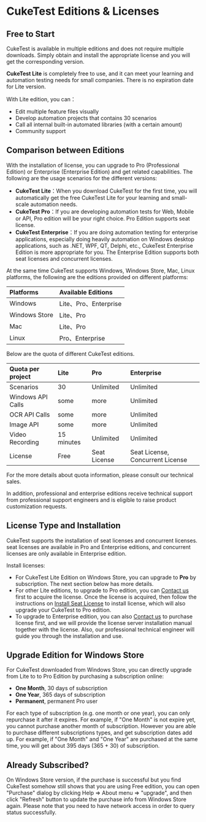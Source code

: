 # CukeTest Editions & Licenses

## Free to Start <a id="trial"></a>

CukeTest is available in multiple editions and does not require multiple downloads. Simply obtain and install the appropriate license and you will get the corresponding version.

**CukeTest Lite** is completely free to use, and it can meet your learning and automation testing needs for small companies. There is no expiration date for Lite version.

With Lite edition, you can：

* Edit multiple feature files visually
* Develop automation projects that contains 30 scenarios
* Call all internal built-in automated libraries \(with a certain amount\)
* Community support

## Comparison between Editions <a id="vip"></a>

With the installation of license, you can upgrade to Pro \(Professional Edition\) or Enterprise \(Enterprise Edition\) and get related capabilities. The following are the usage scenarios for the different versions:

* **CukeTest Lite**：When you download CukeTest for the first time, you will automatically get the free CukeTest Lite for your learning and small-scale automation needs. 
* **CukeTest Pro**：If you are developing automation tests for Web, Mobile or API, Pro edition will be your right choice. Pro Edition supports seat license.
* **CukeTest Enterprise**：If you are doing automation testing for enterprise applications, especially doing heavily automation on Windows desktop applications, such as .NET, WPF, QT, Delphi, etc., CukeTest Enterprise Edition is more appropriate for you. The Enterprise Edition supports both seat licenses and concurrent licenses.

At the same time CukeTest supports Windows, Windows Store, Mac, Linux platforms, the following are the editions provided on different platforms:

| Platforms | Available Editions |
| :--- | :--- |
| Windows | Lite、Pro、Enterprise |
| Windows Store | Lite、Pro |
| Mac | Lite、Pro |
| Linux | Pro、Enterprise |

Below are the quota of different CukeTest editions.

| Quota per project | Lite | Pro | Enterprise |
| :--- | :--- | :--- | :--- |
| Scenarios | 30 | Unlimited | Unlimited |
| Windows API Calls | some | more | Unlimited |
| OCR API Calls | some | more | Unlimited |
| Image API | some | more | Unlimited |
| Video Recording | 15 minutes | Unlimited | Unlimited |
| License | Free | Seat License | Seat License, Concurrent License |

For the more details about quota information, please consult our technical sales.

In addition, professional and enterprise editions receive technical support from professional support engineers and is eligible to raise product customization requests.

## License Type and Installation

CukeTest supports the installation of seat licenses and concurrent licenses. seat licenses are available in Pro and Enterprise editions, and concurrent licenses are only available in Enterprise edition.

Install licenses:

* For CukeTest Lite Edition on Windows Store, you can upgrade to **Pro** by subscription. The next section below has more details.
* For other Lite editions, to upgrade to Pro edition, you can [Contact us](http://www.leanpro.cn/contactus) first to acquire the license. Once the license is acquired, then follow the instructions on [Install Seat License](license_install.md) to install license, which will also upgrade your CukeTest to Pro edition.
* To upgrade to Enterprise edition, you can also [Contact us](http://www.leanpro.cn/contactus) to purchase license first, and we will provide the license server installation manual together with the license. Also, our professional technical engineer will guide you through the installation and use.

## Upgrade Edition for Windows Store

For CukeTest downloaded from Windows Store, you can directly upgrade from Lite to to Pro Edition by purchasing a subscription online:

* **One Month**, 30 days of subscription
* **One Year**, 365 days of subscription
* **Permanent**, permanent Pro user

For each type of subscription \(e.g. one month or one year\), you can only repurchase it after it expires. For example, if "One Month" is not expire yet, you cannot purchase another month of subscription. However you are able to purchase different subscriptions types, and get subscription dates add up. For example, if "One Month" and "One Year" are purchased at the same time, you will get about 395 days \(365 + 30\) of subscription.

## Already Subscribed?  <a id="already_upgraded"></a>

On Windows Store version, if the purchase is successful but you find CukeTest somehow still shows that you are using Free edition, you can open "Purchase" dialog by clicking Help =&gt; About menu =&gt; "upgrade", and then click "Refresh" button to update the purchase info from Windows Store again. Please note that you need to have network access in order to query status successfully.

